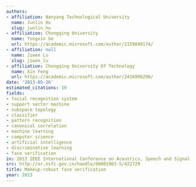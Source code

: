 ```yaml
---
authors:
- affiliation: Nanyang Technological University
  name: Junlin Hu
  slug: junlin_hu
- affiliation: Chongqing University
  name: Yongxin Ge
  url: https://academic.microsoft.com/author/2159840174/
- affiliation: null
  name: Jiwen Lu
  slug: jiwen_lu
- affiliation: Chongqing University Of Technology
  name: Xin Feng
  url: https://academic.microsoft.com/author/2416996296/
date: '2013-05-26'
estimated_citations: 19
fields:
- facial recognition system
- support vector machine
- subspace topology
- classifier
- pattern recognition
- canonical correlation
- machine learning
- computer science
- artificial intelligence
- discriminative learning
- face verification
in: 2013 IEEE International Conference on Acoustics, Speech and Signal Processing
src: http://or.nsfc.gov.cn/handle/00001903-5/422729
title: Makeup-robust face verification
year: 2013
---
```

